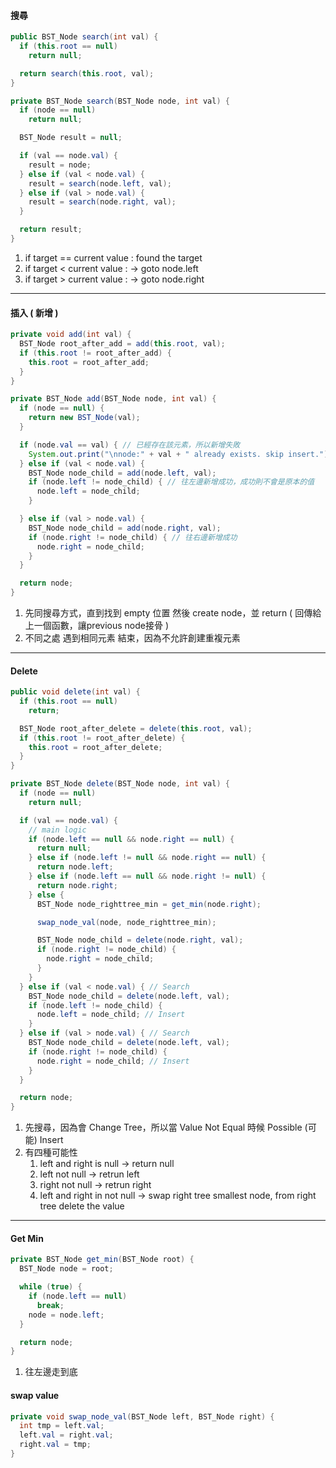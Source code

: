 #### 搜尋

```java
public BST_Node search(int val) {
  if (this.root == null)
    return null;

  return search(this.root, val);
}

private BST_Node search(BST_Node node, int val) {
  if (node == null)
    return null;

  BST_Node result = null;

  if (val == node.val) {
    result = node;
  } else if (val < node.val) {
    result = search(node.left, val);
  } else if (val > node.val) {
    result = search(node.right, val);
  }

  return result;
}
```

1. if target == current value : found the target
2. if target < current value : -> goto node.left
3. if target > current value : -> goto node.right

---

#### 插入 ( 新增 )

```java
private void add(int val) {
  BST_Node root_after_add = add(this.root, val);
  if (this.root != root_after_add) {
    this.root = root_after_add;
  }
}

private BST_Node add(BST_Node node, int val) {
  if (node == null) {
    return new BST_Node(val);
  }

  if (node.val == val) { // 已經存在該元素，所以新增失敗
    System.out.print("\nnode:" + val + " already exists. skip insert."); // traverse stop
  } else if (val < node.val) {
    BST_Node node_child = add(node.left, val);
    if (node.left != node_child) { // 往左邊新增成功，成功則不會是原本的值
      node.left = node_child;
    }

  } else if (val > node.val) {
    BST_Node node_child = add(node.right, val);
    if (node.right != node_child) { // 往右邊新增成功
      node.right = node_child;
    }
  }

  return node;
}
```

1. 先同搜尋方式，直到找到 empty 位置 然後 create node，並 return ( 回傳給上一個函數，讓previous node接骨 )
2. 不同之處 遇到相同元素 結束，因為不允許創建重複元素

---

#### Delete

```java
public void delete(int val) {
  if (this.root == null)
    return;

  BST_Node root_after_delete = delete(this.root, val);
  if (this.root != root_after_delete) {
    this.root = root_after_delete;
  }
}

private BST_Node delete(BST_Node node, int val) {
  if (node == null)
    return null;

  if (val == node.val) {
    // main logic
    if (node.left == null && node.right == null) {
      return null;
    } else if (node.left != null && node.right == null) {
      return node.left;
    } else if (node.left == null && node.right != null) {
      return node.right;
    } else {
      BST_Node node_righttree_min = get_min(node.right);

      swap_node_val(node, node_righttree_min);

      BST_Node node_child = delete(node.right, val);
      if (node.right != node_child) {
        node.right = node_child;
      }
    }
  } else if (val < node.val) { // Search 
    BST_Node node_child = delete(node.left, val);
    if (node.left != node_child) {
      node.left = node_child; // Insert
    }
  } else if (val > node.val) { // Search
    BST_Node node_child = delete(node.left, val);
    if (node.right != node_child) {
      node.right = node_child; // Insert
    }
  }

  return node;
}
```

1. 先搜尋，因為會 Change Tree，所以當 Value Not Equal 時候 Possible (可能) Insert
2. 有四種可能性
   1. left and right is null      -> return null
   2. left not null               -> retrun left
   3. right not null              -> retrun right
   4. left and right in not null  -> swap right tree smallest node, from right tree delete the value

---

#### Get Min

```java
private BST_Node get_min(BST_Node root) {
  BST_Node node = root;

  while (true) {
    if (node.left == null)
      break;
    node = node.left;
  }

  return node;
}
```

1. 往左邊走到底

#### swap value

```java
private void swap_node_val(BST_Node left, BST_Node right) {
  int tmp = left.val;
  left.val = right.val;
  right.val = tmp;
}
```